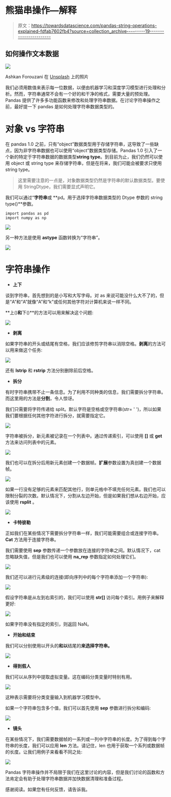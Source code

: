 # 熊猫串操作—解释

> 原文：<https://towardsdatascience.com/pandas-string-operations-explained-fdfab7602fb4?source=collection_archive---------19----------------------->

## 如何操作文本数据

![](img/9f12dcbe15317e5841756643d52ca236.png)

Ashkan Forouzani 在 [Unsplash](https://unsplash.com/s/photos/letter?utm_source=unsplash&utm_medium=referral&utm_content=creditCopyText) 上的照片

我们必须用数值来表示每一位数据，以便由机器学习和深度学习模型进行处理和分析。然而，字符串通常不会有一个好的和干净的格式，需要大量的预处理。Pandas 提供了许多多功能函数来修改和处理字符串数据。在讨论字符串操作之前，最好提一下 pandas 是如何处理字符串数据类型的。

# **对象 vs 字符串**

在 pandas 1.0 之前，只有“object”数据类型用于存储字符串，这导致了一些缺点，因为非字符串数据也可以使用“object”数据类型存储。Pandas 1.0 引入了一个新的特定于字符串数据的数据类型**string type**。到目前为止，我们仍然可以使用 object 或 string type 来存储字符串，但是在将来，我们可能会被要求只使用 string type。

> 这里需要注意的一点是，对象数据类型仍然是字符串的默认数据类型。要使用 StringDtype，我们需要显式声明它。

我们可以通过“**字符串**或 **pd。用于选择字符串数据类型的 Dtype 参数的 string type()**参数。

```
import pandas as pd
import numpy as np
```

![](img/13d65fcb97d5ad42e9bd57cd2250fbb5.png)

另一种方法是使用 **astype** 函数转换为“字符串”。

![](img/d82d157a3976a3cae219f99cf5458fd2.png)

# **字符串操作**

*   **上下**

谈到字符串，首先想到的是小写和大写字母。对 as 来说可能没什么大不了的，但是“A”和“A”就像“A”和“k”或任何其他字符对计算机来说一样不同。

**上()**和**下()**的方法可以用来解决这个问题:

![](img/581e3830515ef37fea32641155e9371a.png)

*   **剥离**

如果字符串的开头或结尾有空格，我们应该修剪字符串以消除空格。**剥离**的方法可以用来做这个任务:

![](img/f329036dc22f336c3a118e8631b006bc.png)

还有 **lstrip** 和 **rstrip** 方法分别删除前后空格。

*   **拆分**

有时字符串携带不止一条信息。为了利用不同种类的信息，我们需要拆分字符串。而这里用的方法是**分割**，令人惊讶。

我们只需要将字符传递给 split。默认字符是空格或空字符串(str= ' ')，所以如果我们要根据任何其他字符进行拆分，就需要指定它。

![](img/caedefa057be37298367679ae4575e41.png)

字符串被拆分，新元素被记录在一个列表中。通过传递索引，可以使用 **[]** 或 **get** 方法来访问列表中的元素。

![](img/9bc0e14b72b364690cdae4894448bbe9.png)

我们也可以在拆分后用新元素创建一个数据帧。**扩展**参数设置为真创建一个数据帧。

![](img/c76c737d4d8e810cf96d8ee15acd9160.png)

如果一行没有足够的元素来匹配其他行，则单元格中不填充任何元素。我们也可以限制分裂的次数。默认情况下，分割从左边开始，但是如果我们想从右边开始，应该使用 **rsplit** 。

![](img/94c72d07d2f9acd37e3d4121660e1150.png)

*   **卡特彼勒**

正如我们在某些情况下需要拆分字符串一样，我们可能需要组合或连接字符串。 **Cat** 方法用于连接字符串。

我们需要使用 **sep** 参数传递一个参数放在连接的字符串之间。默认情况下，cat 忽略缺失值，但是我们也可以使用 **na_rep** 参数指定如何处理它们。

![](img/43213ad45b753bf185bc65c37fec3485.png)

我们还可以进行元素级的连接(即向序列中的每个字符串添加一个字符串):

![](img/2c93c9f94e031fc04ceede6478125480.png)

假设字符串是从左到右索引的，我们可以使用 **str[]** 访问每个索引。用例子来解释更好:

![](img/a79a3e812b4f4b510c8499e6e264108e.png)

如果字符串没有指定的索引，则返回 NaN。

*   **开始和结束**

我们可以分别使用以开头的**和以**结尾的**来选择字符串。**

![](img/931b4f3ca326269bf96c6b7b7192ebb5.png)

*   **得到假人**

我们可以从序列中提取虚拟变量。这在编码分类变量时特别有用。

![](img/b8ac386637f5c87230ceee8ad9268b92.png)

这种表示需要将分类变量输入到机器学习模型中。

如果一个字符串包含多个值，我们可以首先使用 **sep** 参数进行拆分和编码:

![](img/2999443979647355906a3541da59c655.png)

*   **镜头**

在某些情况下，我们需要数据帧的一系列或一列中字符串的长度。为了得到每个字符串的长度，我们可以应用 **len** 方法。请记住，len 也用于获取一个系列或数据帧的长度。让我们用例子来看看不同之处:

![](img/93affae0ff3705d5401c307b106b127d.png)

Pandas 字符串操作并不局限于我们在这里讨论的内容，但是我们讨论的函数和方法肯定会有助于处理字符串数据并加快数据清理和准备过程。

感谢阅读。如果您有任何反馈，请告诉我。